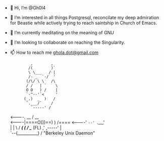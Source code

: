 - 👋 Hi, I’m @Gh0l4
- 👀 I’m interested in all things Postgresql, reconcilate my deep admiration for Beastie while actively trying to reach saintship in Church of Emacs.
- 🌱 I’m currently meditating on the meaning of GNU
- 💞️ I’m looking to collaborate on reaching the Singularity.
- 📫 How to reach me ghola.dot@gmail.com



               ,        ,
              /(        )`
              \ \___   / |
              /- _  `-/  '
             (/\/ \ \   /\
             / /   | `    \
             O O   ) /    |
             `-^--'`<     '
            (_.)  _  )   /
             `.___/`    /
               `-----' /
  <----.     __ / __   \
  <----|====O)))==) \) /====
  <----'    `--' `.__,' \
               |        |
                \       /
           ______( (_  / \______
  (FL)   ,'  ,-----'   |        \
         `--{__________)        \/   "Berkeley Unix Daemon"
